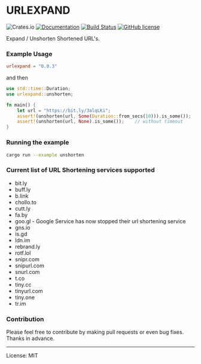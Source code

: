 URLEXPAND
==========
![Crates.io](https://img.shields.io/crates/v/urlexpand)
[![Documentation](https://docs.rs/urlexpand/badge.svg)](https://docs.rs/urlexpand)
[![Build Status](https://travis-ci.com/marirs/urlexpand.svg?branch=main)](https://travis-ci.com/marirs/urlexpand)
[![GitHub license](https://img.shields.io/github/license/marirs/urlexpand)](https://github.com/marirs/urlexpand/blob/main/LICENSE)

Expand / Unshorten Shortened URL's.

### Example Usage

```toml
urlexpand = "0.0.3"
```

and then

```rust
use std::time::Duration;
use urlexpand::unshorten;

fn main() {
    let url = "https://bit.ly/3alqLKi";
    assert!(unshorten(url, Some(Duration::from_secs(10))).is_some());   // with timeout
    assert!(unshorten(url, None).is_some());    // without timeout
}
```

### Running the example

```bash
cargo run --example unshorten
```

### Current list of URL Shortening services supported
- bit.ly
- buff.ly
- b.link
- chollo.to
- cutt.ly
- fa.by
- goo.gl - Google Service has now stopped their url shortening service 
- gns.io
- is.gd
- ldn.im
- rebrand.ly  
- rotf.lol
- snipr.com
- snipurl.com
- snurl.com
- t.co
- tiny.cc
- tinyurl.com
- tiny.one
- tr.im

### Contribution

Please feel free to contribute by making pull requests or even bug fixes.  
Thanks in advance.

---
License: MIT